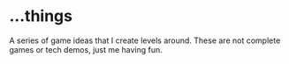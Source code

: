 # ...things
A series of game ideas that I create levels around. These are not complete games or tech demos, just me having fun.
